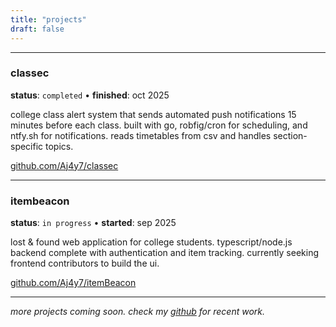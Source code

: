 ```yaml
---
title: "projects"
draft: false
---
```


---

### classec

**status**: `completed` • **finished**: oct 2025

college class alert system that sends automated push notifications 15 minutes before each class. built with go, robfig/cron for scheduling, and ntfy.sh for notifications. reads timetables from csv and handles section-specific topics.

[github.com/Aj4y7/classec](https://github.com/Aj4y7/classec)

---

### itembeacon

**status**: `in progress` • **started**: sep 2025

lost & found web application for college students. typescript/node.js backend complete with authentication and item tracking. currently seeking frontend contributors to build the ui.

[github.com/Aj4y7/itemBeacon](https://github.com/Aj4y7/itemBeacon)

---

_more projects coming soon. check my [github](https://github.com/aj4y7) for recent work._
